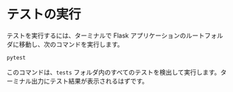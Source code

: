 # テストの実行

テストを実行するには、ターミナルで Flask アプリケーションのルートフォルダに移動し、次のコマンドを実行します。

```bash
pytest
```

このコマンドは、`tests` フォルダ内のすべてのテストを検出して実行します。ターミナル出力にテスト結果が表示されるはずです。

#

